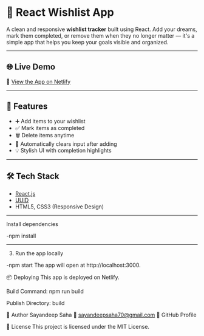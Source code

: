 # 🎯 React Wishlist App

A clean and responsive **wishlist tracker** built using React. Add your dreams, mark them completed, or remove them when they no longer matter — it's a simple app that helps you keep your goals visible and organized.

---

## 🌐 Live Demo

🔗 [View the App on Netlify](https://reactwishlistbyfalcon.netlify.app/)

---

## 🚀 Features

- ➕ Add items to your wishlist
- ✅ Mark items as completed
- 🗑️ Delete items anytime
- 🎯 Automatically clears input after adding
- 💡 Stylish UI with completion highlights

---

## 🛠️ Tech Stack

- [React.js](https://reactjs.org/)
- [UUID](https://www.npmjs.com/package/uuid)
- HTML5, CSS3 (Responsive Design)
---

Install dependencies

-npm install

---

3. Run the app locally

-npm start
The app will open at http://localhost:3000.

📦 Deploying
This app is deployed on Netlify.

Build Command: npm run build

Publish Directory: build

👤 Author
Sayandeep Saha
📧 sayandeepsaha70@gmail.com
🔗 GitHub Profile

📄 License
This project is licensed under the MIT License.
